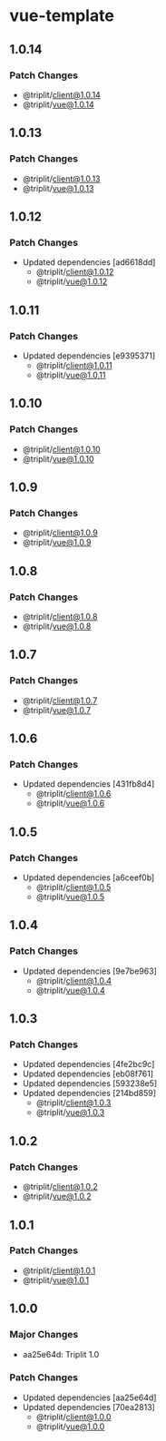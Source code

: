 # vue-template

## 1.0.14

### Patch Changes

- @triplit/client@1.0.14
- @triplit/vue@1.0.14

## 1.0.13

### Patch Changes

- @triplit/client@1.0.13
- @triplit/vue@1.0.13

## 1.0.12

### Patch Changes

- Updated dependencies [ad6618dd]
  - @triplit/client@1.0.12
  - @triplit/vue@1.0.12

## 1.0.11

### Patch Changes

- Updated dependencies [e9395371]
  - @triplit/client@1.0.11
  - @triplit/vue@1.0.11

## 1.0.10

### Patch Changes

- @triplit/client@1.0.10
- @triplit/vue@1.0.10

## 1.0.9

### Patch Changes

- @triplit/client@1.0.9
- @triplit/vue@1.0.9

## 1.0.8

### Patch Changes

- @triplit/client@1.0.8
- @triplit/vue@1.0.8

## 1.0.7

### Patch Changes

- @triplit/client@1.0.7
- @triplit/vue@1.0.7

## 1.0.6

### Patch Changes

- Updated dependencies [431fb8d4]
  - @triplit/client@1.0.6
  - @triplit/vue@1.0.6

## 1.0.5

### Patch Changes

- Updated dependencies [a6ceef0b]
  - @triplit/client@1.0.5
  - @triplit/vue@1.0.5

## 1.0.4

### Patch Changes

- Updated dependencies [9e7be963]
  - @triplit/client@1.0.4
  - @triplit/vue@1.0.4

## 1.0.3

### Patch Changes

- Updated dependencies [4fe2bc9c]
- Updated dependencies [eb08f761]
- Updated dependencies [593238e5]
- Updated dependencies [214bd859]
  - @triplit/client@1.0.3
  - @triplit/vue@1.0.3

## 1.0.2

### Patch Changes

- @triplit/client@1.0.2
- @triplit/vue@1.0.2

## 1.0.1

### Patch Changes

- @triplit/client@1.0.1
- @triplit/vue@1.0.1

## 1.0.0

### Major Changes

- aa25e64d: Triplit 1.0

### Patch Changes

- Updated dependencies [aa25e64d]
- Updated dependencies [70ea2813]
  - @triplit/client@1.0.0
  - @triplit/vue@1.0.0
